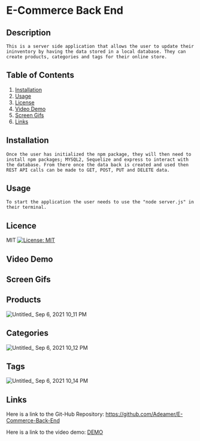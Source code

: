 
# E-Commerce Back End
    
    
## Description
    This is a server side application that allows the user to update their ininventory by having the data stored in a local database. They can create products, categories and tags for their online store. 
    

    
## Table of Contents
1. [Installation](#Installation)
2. [Usage](#Usage)
3. [License](#License)
4. [Video Demo](#Video-Demo)
5. [Screen Gifs](#Screen-Gifs)
6. [Links](#Links)
    
    
    
## Installation
    Once the user has initialized the npm package, they will then need to install npm packages; MYSQL2, Sequelize and express to interact with the database. From there once the data back is created and used then REST API calls can be made to GET, POST, PUT and DELETE data.
    

    
## Usage
    To start the application the user needs to use the "node server.js" in their terminal.
    

    
## Licence  
MIT [![License: MIT](https://img.shields.io/badge/License-MIT-yellow.svg)](https://opensource.org/licenses/MIT)
    

    
## Video Demo
    
    

    
## Screen Gifs
    
   ## Products
![Untitled_ Sep 6, 2021 10_11 PM](https://user-images.githubusercontent.com/83004232/132215681-22488c43-e2b8-406e-95fa-112e7d858c4e.gif)

   ## Categories
![Untitled_ Sep 6, 2021 10_12 PM](https://user-images.githubusercontent.com/83004232/132215883-7f46ee58-7df8-425b-962a-7a3493fa5d08.gif)

   ## Tags
![Untitled_ Sep 6, 2021 10_14 PM](https://user-images.githubusercontent.com/83004232/132216098-8965cace-137f-4d95-95c3-7c809d9c0808.gif)

## Links

Here is a link to the Git-Hub Repository: https://github.com/Adeamer/E-Commerce-Back-End

Here is a link to the video demo: [DEMO](https://drive.google.com/file/d/1sKustOt2_zoKYPjU3p1W-U2J0GeEHOfv/preview)
    
    